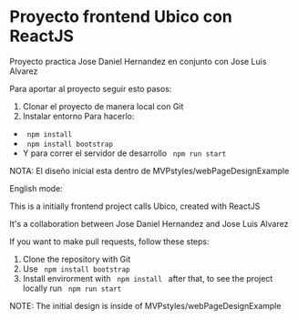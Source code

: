 # Proyecto frontend Ubico con ReactJS

Proyecto practica Jose Daniel Hernandez en conjunto con Jose Luis Alvarez

Para aportar al proyecto seguir esto pasos:

1) Clonar el proyecto de manera local con Git
2) Instalar entorno
Para hacerlo:
- <code> npm install </code>
- <code> npm install bootstrap </code>
- Y para correr el servidor de desarrollo <code> npm run start </code>

NOTA: El diseño inicial esta dentro de MVPstyles/webPageDesignExample




English mode:

This is a initially frontend project calls Ubico, created with ReactJS

It's a collaboration between Jose Daniel Hernandez and Jose Luis Alvarez

If you want to make pull requests, follow these steps:
1) Clone the repository with Git
2) Use <code> npm install bootstrap </code>
3) Install envirorment with <code> npm install </code> after that, to see the project locally run <code> npm run start </code>

NOTE: The initial design is inside of MVPstyles/webPageDesignExample

